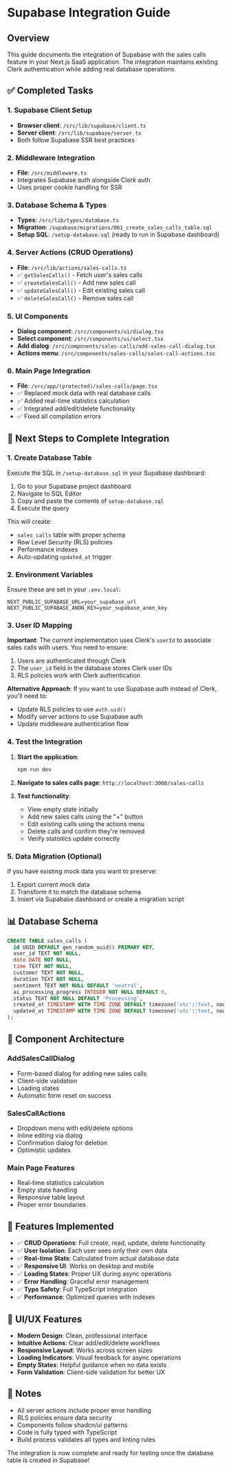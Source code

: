 # Supabase Integration Guide

## Overview

This guide documents the integration of Supabase with the sales calls feature in your Next.js SaaS application. The integration maintains existing Clerk authentication while adding real database operations.

## ✅ Completed Tasks

### 1. Supabase Client Setup

- **Browser client**: `/src/lib/supabase/client.ts`
- **Server client**: `/src/lib/supabase/server.ts`
- Both follow Supabase SSR best practices

### 2. Middleware Integration

- **File**: `/src/middleware.ts`
- Integrates Supabase auth alongside Clerk auth
- Uses proper cookie handling for SSR

### 3. Database Schema & Types

- **Types**: `/src/lib/types/database.ts`
- **Migration**: `/supabase/migrations/001_create_sales_calls_table.sql`
- **Setup SQL**: `/setup-database.sql` (ready to run in Supabase dashboard)

### 4. Server Actions (CRUD Operations)

- **File**: `/src/lib/actions/sales-calls.ts`
- ✅ `getSalesCalls()` - Fetch user's sales calls
- ✅ `createSalesCall()` - Add new sales call
- ✅ `updateSalesCall()` - Edit existing sales call
- ✅ `deleteSalesCall()` - Remove sales call

### 5. UI Components

- **Dialog component**: `/src/components/ui/dialog.tsx`
- **Select component**: `/src/components/ui/select.tsx`
- **Add dialog**: `/src/components/sales-calls/add-sales-call-dialog.tsx`
- **Actions menu**: `/src/components/sales-calls/sales-call-actions.tsx`

### 6. Main Page Integration

- **File**: `/src/app/(protected)/sales-calls/page.tsx`
- ✅ Replaced mock data with real database calls
- ✅ Added real-time statistics calculation
- ✅ Integrated add/edit/delete functionality
- ✅ Fixed all compilation errors

## 🔄 Next Steps to Complete Integration

### 1. Create Database Table

Execute the SQL in `/setup-database.sql` in your Supabase dashboard:

1. Go to your Supabase project dashboard
2. Navigate to SQL Editor
3. Copy and paste the contents of `setup-database.sql`
4. Execute the query

This will create:

- `sales_calls` table with proper schema
- Row Level Security (RLS) policies
- Performance indexes
- Auto-updating `updated_at` trigger

### 2. Environment Variables

Ensure these are set in your `.env.local`:

```env
NEXT_PUBLIC_SUPABASE_URL=your_supabase_url
NEXT_PUBLIC_SUPABASE_ANON_KEY=your_supabase_anon_key
```

### 3. User ID Mapping

**Important**: The current implementation uses Clerk's `userId` to associate sales calls with users. You need to ensure:

1. Users are authenticated through Clerk
2. The `user_id` field in the database stores Clerk user IDs
3. RLS policies work with Clerk authentication

**Alternative Approach**: If you want to use Supabase auth instead of Clerk, you'll need to:

- Update RLS policies to use `auth.uid()`
- Modify server actions to use Supabase auth
- Update middleware authentication flow

### 4. Test the Integration

1. **Start the application**:

   ```bash
   npm run dev
   ```

2. **Navigate to sales calls page**: `http://localhost:3000/sales-calls`

3. **Test functionality**:
   - View empty state initially
   - Add new sales calls using the "+" button
   - Edit existing calls using the actions menu
   - Delete calls and confirm they're removed
   - Verify statistics update correctly

### 5. Data Migration (Optional)

If you have existing mock data you want to preserve:

1. Export current mock data
2. Transform it to match the database schema
3. Insert via Supabase dashboard or create a migration script

## 📊 Database Schema

```sql
CREATE TABLE sales_calls (
  id UUID DEFAULT gen_random_uuid() PRIMARY KEY,
  user_id TEXT NOT NULL,
  date DATE NOT NULL,
  time TEXT NOT NULL,
  customer TEXT NOT NULL,
  duration TEXT NOT NULL,
  sentiment TEXT NOT NULL DEFAULT 'neutral',
  ai_processing_progress INTEGER NOT NULL DEFAULT 0,
  status TEXT NOT NULL DEFAULT 'Processing',
  created_at TIMESTAMP WITH TIME ZONE DEFAULT timezone('utc'::text, now()) NOT NULL,
  updated_at TIMESTAMP WITH TIME ZONE DEFAULT timezone('utc'::text, now()) NOT NULL
);
```

## 🔧 Component Architecture

### AddSalesCallDialog

- Form-based dialog for adding new sales calls
- Client-side validation
- Loading states
- Automatic form reset on success

### SalesCallActions

- Dropdown menu with edit/delete options
- Inline editing via dialog
- Confirmation dialog for deletion
- Optimistic updates

### Main Page Features

- Real-time statistics calculation
- Empty state handling
- Responsive table layout
- Proper error boundaries

## 🚀 Features Implemented

- ✅ **CRUD Operations**: Full create, read, update, delete functionality
- ✅ **User Isolation**: Each user sees only their own data
- ✅ **Real-time Stats**: Calculated from actual database data
- ✅ **Responsive UI**: Works on desktop and mobile
- ✅ **Loading States**: Proper UX during async operations
- ✅ **Error Handling**: Graceful error management
- ✅ **Type Safety**: Full TypeScript integration
- ✅ **Performance**: Optimized queries with indexes

## 🎨 UI/UX Features

- **Modern Design**: Clean, professional interface
- **Intuitive Actions**: Clear add/edit/delete workflows
- **Responsive Layout**: Works across screen sizes
- **Loading Indicators**: Visual feedback for async operations
- **Empty States**: Helpful guidance when no data exists
- **Form Validation**: Client-side validation for better UX

## 📝 Notes

- All server actions include proper error handling
- RLS policies ensure data security
- Components follow shadcn/ui patterns
- Code is fully typed with TypeScript
- Build process validates all types and linting rules

The integration is now complete and ready for testing once the database table is created in Supabase!
